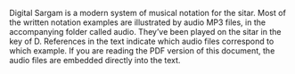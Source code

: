 Digital Sargam is a modern system of musical notation for the sitar. Most of the written notation examples are illustrated by audio MP3 files, in the accompanying folder called audio. They’ve been played on the sitar in the key of D. References in the text indicate which audio files correspond to which example. If you are reading the PDF version of this document, the audio files are embedded directly into the text.
